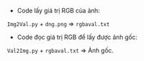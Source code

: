* Code lấy giá trị RGB của ảnh:

`Img2Val.py` + `dng.png` => `rgbaval.txt`

* Code đọc giá trị RGB để lấy được ảnh gốc:

`Val2Img.py` + `rgbaval.txt` => Ảnh gốc.
